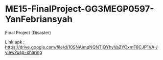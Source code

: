 # ME15-FinalProject-GG3MEGP0597-YanFebriansyah
Final Project (Disaster)


Link apk        : https://drive.google.com/file/d/10SNAimqNQNTlQYhyVa2YCxmF8CJP1VA-/view?usp=sharing
